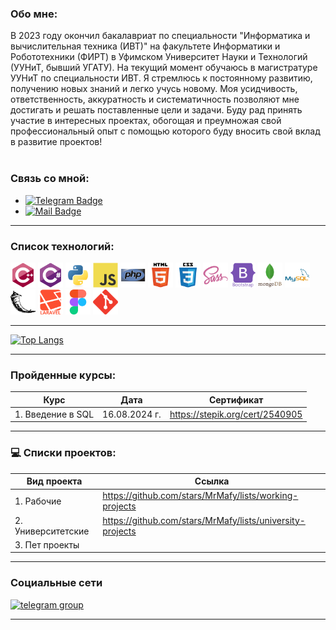 ### Обо мне:
 В 2023 году окончил бакалавриат по специальности "Информатика и вычислительная техника (ИВТ)" на факультете Информатики и Робототехники (ФИРТ) в Уфимском Университет Науки и Технологий (УУНиТ, бывший УГАТУ). На текущий момент обучаюсь в магистратуре УУНиТ по специальности ИВТ.
 Я стремлюсь к постоянному развитию, получению новых знаний и легко учусь новому. Моя усидчивость, ответственность, аккуратность и систематичность позволяют мне достигать и решать поставленные цели и задачи.
 Буду рад принять участие в интересных проектах, обогощая и преумножая свой профессиональный опыт с помощью которого буду вносить свой вклад в развитие проектов!
<br><br>
### Связь со мной:
- [![Telegram Badge](https://img.shields.io/badge/-MrMafy-blue?style=flat&logo=Telegram&logoColor=white)](https://t.me/MrMafy)
- [![Mail Badge](https://img.shields.io/badge/e-mail-mail?logoColor=blue&color=blue
)](mailto:mrmafy.mail@gmail.com)
 
---

### Список технологий:
<p align="left">
<img src="https://raw.githubusercontent.com/teamedwardforever/Readme-Generator/71f25dd8b98329b168142a6b782a107b75eab178/svg/Skills/Languages/cplusplus-original.svg" alt="CPP" width="40" height="40"/>
<img src="https://raw.githubusercontent.com/teamedwardforever/Readme-Generator/71f25dd8b98329b168142a6b782a107b75eab178/svg/Skills/Languages/csharp-original.svg" alt="Csharp" width="40" height="40"/>
<img src="https://raw.githubusercontent.com/teamedwardforever/Readme-Generator/71f25dd8b98329b168142a6b782a107b75eab178/svg/Skills/Languages/python-original.svg" alt="Python" width="40" height="40"/>
<img src="https://raw.githubusercontent.com/teamedwardforever/Readme-Generator/71f25dd8b98329b168142a6b782a107b75eab178/svg/Skills/Languages/javascript-original.svg" alt="Javascript" width="40" height="40"/>
<img src="https://raw.githubusercontent.com/teamedwardforever/Readme-Generator/71f25dd8b98329b168142a6b782a107b75eab178/svg/Skills/Languages/php-original.svg" alt="PHP" width="40" height="40"/>
<img src="https://raw.githubusercontent.com/teamedwardforever/Readme-Generator/71f25dd8b98329b168142a6b782a107b75eab178/svg/Skills/Frontend/html5-original-wordmark.svg" alt="HTML" width="40" height="40"/>
<img src="https://raw.githubusercontent.com/teamedwardforever/Readme-Generator/71f25dd8b98329b168142a6b782a107b75eab178/svg/Skills/Frontend/css3-original-wordmark.svg" alt="Css" width="40" height="40"/>
<img src="https://raw.githubusercontent.com/teamedwardforever/Readme-Generator/71f25dd8b98329b168142a6b782a107b75eab178/svg/Skills/Frontend/sass-original.svg" alt="Sass" width="40" height="40"/>
<img src="https://raw.githubusercontent.com/teamedwardforever/Readme-Generator/71f25dd8b98329b168142a6b782a107b75eab178/svg/Skills/Frontend/bootstrap-plain-wordmark.svg" alt="Bootstrap" width="40" height="40"/>
<img src="https://raw.githubusercontent.com/teamedwardforever/Readme-Generator/71f25dd8b98329b168142a6b782a107b75eab178/svg/Skills/Database/mongodb-original-wordmark.svg" alt="Mongodb" width="40" height="40"/>
<img src="https://raw.githubusercontent.com/teamedwardforever/Readme-Generator/71f25dd8b98329b168142a6b782a107b75eab178/svg/Skills/Database/mysql-original-wordmark.svg" alt="Mysql" width="40" height="40"/>
<img src="https://raw.githubusercontent.com/teamedwardforever/Readme-Generator/71f25dd8b98329b168142a6b782a107b75eab178/svg/Skills/Framework/pocoo_flask-icon.svg" alt="Flask" width="40" height="40"/>
<img src="https://raw.githubusercontent.com/teamedwardforever/Readme-Generator/71f25dd8b98329b168142a6b782a107b75eab178/svg/Skills/Framework/laravel-plain-wordmark.svg" alt="Laravel" width="40" height="40"/>
<img src="https://raw.githubusercontent.com/teamedwardforever/Readme-Generator/71f25dd8b98329b168142a6b782a107b75eab178/svg/Skills/Software/figma-icon.svg" alt="Figma" width="40" height="40"/>
<img src="https://raw.githubusercontent.com/teamedwardforever/Readme-Generator/71f25dd8b98329b168142a6b782a107b75eab178/svg/Skills/Other/git-scm-icon.svg" alt="Git" width="40" height="40"/>
</p>

---
[![Top Langs](https://github-readme-stats.vercel.app/api/top-langs/?username=MrMafy&layout=compact)](https://github.com/MrMafy/github-readme-stats)

---

 ### Пройденные курсы:

| Курс                                                            | Дата         | Сертификат                       |
| --------------------------------------------------------------- | ------------ | -------------------------------- |
| 1. Введение в SQL                                               | 16.08.2024 г.| https://stepik.org/cert/2540905  |

---

### 💻 Списки проектов:

| Вид проекта                | Ссылка                                                     |
|----------------------------|------------------------------------------------------------|
| 1. Рабочие                 | https://github.com/stars/MrMafy/lists/working-projects     |
| 2. Университетские         | https://github.com/stars/MrMafy/lists/university-projects  |
| 3. Пет проекты             |                                                            |

---

### Социальные сети
<div id="badges">
    <a href="https://t.me/MrMafy" target="_blank">
      <img src="https://cdn-icons-png.flaticon.com/512/2111/2111646.png" width="40" height="40" alt="telegram group" />
<!--     </a>
    <a href="mailto:mrmafy.mail@gmail.com" target="_blank">
      <img src="https://cdn-icons-png.flaticon.com/512/281/281769.png" width="40" height="40" alt="Gmail"/>
    </a> -->
</div>

---
